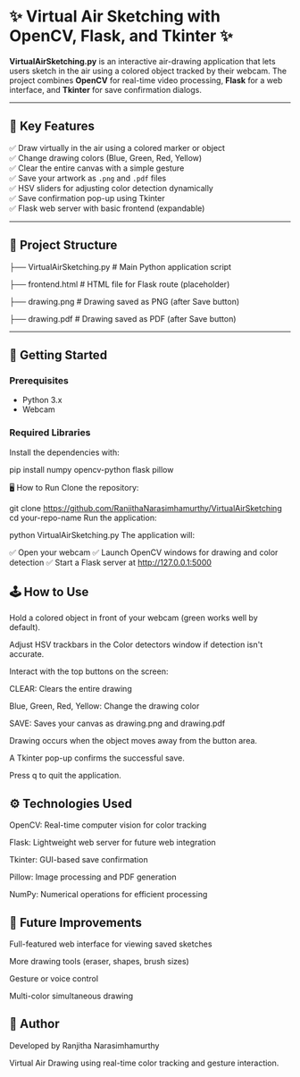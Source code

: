 # ✨ Virtual Air Sketching with OpenCV, Flask, and Tkinter ✨

**VirtualAirSketching.py** is an interactive air-drawing application that lets users sketch in the air using a colored object tracked by their webcam. The project combines **OpenCV** for real-time video processing, **Flask** for a web interface, and **Tkinter** for save confirmation dialogs.

---

## 🎨 Key Features

✅ Draw virtually in the air using a colored marker or object  
✅ Change drawing colors (Blue, Green, Red, Yellow)  
✅ Clear the entire canvas with a simple gesture  
✅ Save your artwork as `.png` and `.pdf` files  
✅ HSV sliders for adjusting color detection dynamically  
✅ Save confirmation pop-up using Tkinter  
✅ Flask web server with basic frontend (expandable)  

---

## 📂 Project Structure


├── VirtualAirSketching.py # Main Python application script

├── frontend.html # HTML file for Flask route (placeholder)

├── drawing.png # Drawing saved as PNG (after Save button)

├── drawing.pdf # Drawing saved as PDF (after Save button)

---

## 🚀 Getting Started

### Prerequisites

- Python 3.x  
- Webcam  

### Required Libraries

Install the dependencies with:

pip install numpy opencv-python flask pillow

🖥️ How to Run
Clone the repository:

git clone https://github.com/RanjithaNarasimhamurthy/VirtualAirSketching
cd your-repo-name
Run the application:

python VirtualAirSketching.py
The application will:

✅ Open your webcam
✅ Launch OpenCV windows for drawing and color detection
✅ Start a Flask server at http://127.0.0.1:5000

## 🕹️ How to Use
Hold a colored object in front of your webcam (green works well by default).

Adjust HSV trackbars in the Color detectors window if detection isn't accurate.

Interact with the top buttons on the screen:

CLEAR: Clears the entire drawing

Blue, Green, Red, Yellow: Change the drawing color

SAVE: Saves your canvas as drawing.png and drawing.pdf

Drawing occurs when the object moves away from the button area.

A Tkinter pop-up confirms the successful save.

Press q to quit the application.

## ⚙️ Technologies Used
OpenCV: Real-time computer vision for color tracking

Flask: Lightweight web server for future web integration

Tkinter: GUI-based save confirmation

Pillow: Image processing and PDF generation

NumPy: Numerical operations for efficient processing

## 🌟 Future Improvements
Full-featured web interface for viewing saved sketches

More drawing tools (eraser, shapes, brush sizes)

Gesture or voice control

Multi-color simultaneous drawing

## 🙋 Author
Developed by Ranjitha Narasimhamurthy

Virtual Air Drawing using real-time color tracking and gesture interaction.



